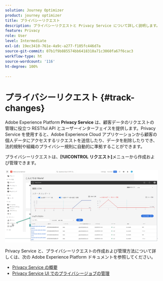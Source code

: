 ```yaml
---
solution: Journey Optimizer
product: journey optimizer
title: プライバシーリクエスト
description: プライバシーリクエストと Privacy Service について詳しく説明します。
feature: Privacy
role: User
level: Intermediate
exl-id: 19ec3410-761e-4a9c-a277-f105fc446d7a
source-git-commit: 07b1f9b885574bb6418310a71c3060fa67f6cac3
workflow-type: ht
source-wordcount: '116'
ht-degree: 100%

---
```


# プライバシーリクエスト {#track-changes}

Adobe Experience Platform **Privacy Service** は、顧客データのリクエストの管理に役立つ RESTful API とユーザーインターフェイスを提供します。Privacy Service を使用すると、Adobe Experience Cloud アプリケーションから顧客の個人データにアクセスするリクエストを送信したり、データを削除したりでき、法的規制や組織のプライバシー規則に自動的に準拠することができます。

プライバシーリクエストは、**[!UICONTROL リクエスト]**&#x200B;メニューから作成および管理できます。

![](assets/requests.png)

Privacy Service と、プライバシーリクエストの作成および管理方法について詳しくは、次の Adobe Experience Platform ドキュメントを参照してください。

* [Privacy Service の概要](https://experienceleague.adobe.com/docs/experience-platform/privacy/home.html?lang=ja)
* [Privacy Service UI でのプライバシージョブの管理](https://experienceleague.adobe.com/docs/experience-platform/privacy/ui/user-guide.html?lang=ja)
